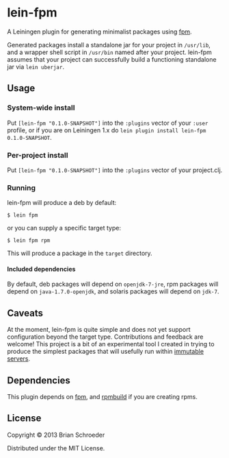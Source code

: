 # lein-fpm

A Leiningen plugin for generating minimalist packages using
[fpm](https://github.com/jordansissel/fpm).

Generated packages install a standalone jar for your project in `/usr/lib`, and
a wrapper shell script in `/usr/bin` named after your project. lein-fpm assumes
that your project can successfully build a functioning standalone jar via `lein
uberjar`.

## Usage

### System-wide install

Put `[lein-fpm "0.1.0-SNAPSHOT"]` into the `:plugins` vector of your `:user`
profile, or if you are on Leiningen 1.x do `lein plugin install lein-fpm
0.1.0-SNAPSHOT`.

### Per-project install

Put `[lein-fpm "0.1.0-SNAPSHOT"]` into the `:plugins` vector of your
project.clj.

### Running

lein-fpm will produce a deb by default:

    $ lein fpm

or you can supply a specific target type:

    $ lein fpm rpm

This will produce a package in the `target` directory.

#### Included dependencies

By default, deb packages will depend on `openjdk-7-jre`, rpm packages will
depend on `java-1.7.0-openjdk`, and solaris packages will depend on `jdk-7`.

## Caveats

At the moment, lein-fpm is quite simple and does not yet support configuration
beyond the target type. Contributions and feedback are welcome! This project is
a bit of an experimental tool I created in trying to produce the simplest
packages that will usefully run within [immutable
servers](http://martinfowler.com/bliki/ImmutableServer.html).

## Dependencies

This plugin depends on [fpm](https://github.com/jordansissel/fpm), and
[rpmbuild](http://www.rpm.org/max-rpm-snapshot/rpmbuild.8.html) if you are
creating rpms.

## License

Copyright © 2013 Brian Schroeder

Distributed under the MIT License.
